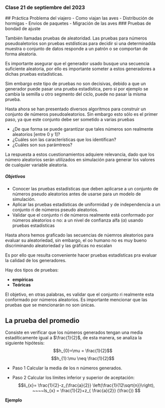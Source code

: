 <div aling='right'><h3>Clase 21 de septiembre del 2023</h3></div>
## Práctica Problema del viajero
- Como viajan las aves
- Distribución de hormigas
- Envios de paquetes
- Migración de las aves
### Pruebas de bondad de ajuste

También llamadas pruebas de aleatoridad. Las pruebas para números pseudoaletorios son pruebas estdísticas para decidir si una determinadda muestra o conjunto de datos responde a un patrón o se comportan de forma aleatoria.

Es importante asegurar que el generador usado busque una secuencia suficiente aleatoria, por ello es importante someter a estos generadores a dichas pruebas estadísticas.

Sim embargo este tipo de pruebas no son decisivas, debido a que un generador puede pasar una prueba estadística, pero si por ejemplo se cambia la semilla u otro segmento del ciclo, puede no pasar la misma prueba.

Hasta ahora se han presentado diversos algoritmos para construir un conjunto de números pseudoaleatorios. Sin embargo esto sólo es el primer paso, ya que este conjunto debe ser sometido a varias pruebas

- ¿De que forma se puede garantizar que tales números son realmente aleatorios \[entre 0 y 1\]?
- ¿Cuáles son las características que los identifican?
- ¿Cuáles son sus parámtreos?

La respuesta a estos cuestionamientos adquiere relevancia, dado que los número aleatorios serán utilizados en simulación para generar los valores de cualquier variable aleatoria.

##### Objetivos
- Conocer las pruebas estadísticas que deben aplicarse a un conjunto de números pseudo aleatorios antes de usarse para un modelo de simulación.
- Aplicar las pruebas estadísticas de uniformidad y de independencia a un conjunto ri de números pseudo aleatorios.
- Validar que el conjunto ri de números realmente está conformado por números aleatorios o no: a un nivel de confianza alfa $(\alpha)$ usando pruebas estadísticas

Hasta ahora hemos graficado las secuencias de núemros aleatorios para evaluar su aleatoriedad, sin embargo, el oo humano no es muy bueno discriminando aleatoriedad y las gráficas no escalan

Es por ello que resulta conveniente hacer pruebas estadísticas pra evaluar la calidad de los generadores.

Hay dos tipos de pruebas:
- **empíricas**
- **Teóricas**

El objetivo, en otras palabras, es validar que el conjunto ri realmente esta conformado por números aleatorios. Es importante mencionar que las pruebas que se mencionarán no son únicas.

## La prueba del promedio
Consiste en verificar que los números generados tengan una media estadíticamente igual a $\frac{1}{2}$, de esta manera, se analiza la siguiente hipótesis:
$$h_{0}=\mu = \frac{1}{2}$$
$$h_{1}:\mu \neq \frac{1}{2}$$

- Paso 1
Calcular la media de los n números generados.

- Paso 2
Calcular los límites inferior y superior de aceptación:
$$li_{x}= \frac{1}{2}-z_{\frac{a}{2}} \left(\frac{1}{12\sqrt{n}}\right), ~~~~ls_{x} = \frac{1}{2}+z_{ \frac{a}{2}} (\frac{}) $$


**Ejemplo**